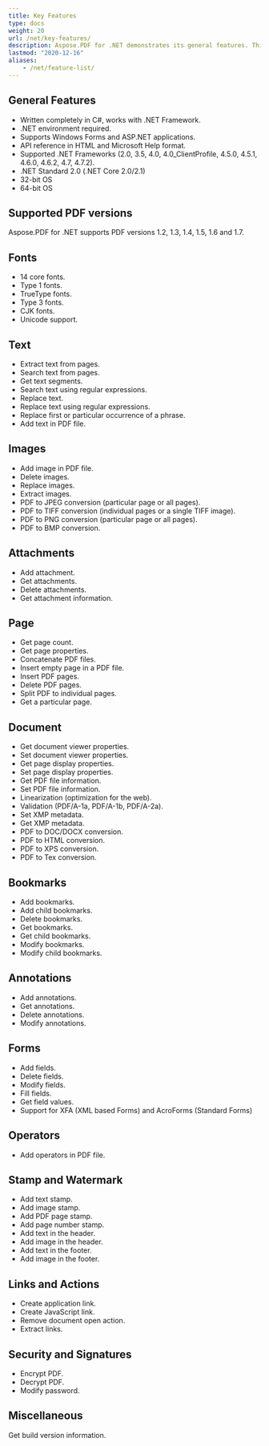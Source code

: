 ```yaml
---
title: Key Features
type: docs
weight: 20
url: /net/key-features/
description: Aspose.PDF for .NET demonstrates its general features. This page describes the supported PDF versions, and all the manipulations we can do with text, images, annotations, documents, etc.
lastmod: "2020-12-16"
aliases:
    - /net/feature-list/
---
```


## General Features

- Written completely in C#, works with .NET Framework.
- .NET environment required.
- Supports Windows Forms and ASP.NET applications.
- API reference in HTML and Microsoft Help format.
- Supported .NET Frameworks (2.0, 3.5, 4.0, 4.0_ClientProfile, 4.5.0, 4.5.1, 4.6.0, 4.6.2, 4.7, 4.7.2).
- .NET Standard 2.0 (.NET Core 2.0/2.1)
- 32-bit OS
- 64-bit OS

## Supported PDF versions

Aspose.PDF for .NET supports PDF versions 1.2, 1.3, 1.4, 1.5, 1.6 and 1.7.

## Fonts

- 14 core fonts.
- Type 1 fonts.
- TrueType fonts.
- Type 3 fonts.
- CJK fonts.
- Unicode support.

## Text

- Extract text from pages.
- Search text from pages.
- Get text segments.
- Search text using regular expressions.
- Replace text.
- Replace text using regular expressions.
- Replace first or particular occurrence of a phrase.
- Add text in PDF file.

## Images

- Add image in PDF file.
- Delete images.
- Replace images.
- Extract images.
- PDF to JPEG conversion (particular page or all pages).
- PDF to TIFF conversion (individual pages or a single TIFF image).
- PDF to PNG conversion (particular page or all pages).
- PDF to BMP conversion.

## Attachments

- Add attachment.
- Get attachments.
- Delete attachments.
- Get attachment information.

## Page

- Get page count.
- Get page properties.
- Concatenate PDF files.
- Insert empty page in a PDF file.
- Insert PDF pages.
- Delete PDF pages.
- Split PDF to individual pages.
- Get a particular page.

## Document

- Get document viewer properties.
- Set document viewer properties.
- Get page display properties.
- Set page display properties.
- Get PDF file information.
- Set PDF file information.
- Linearization (optimization for the web).
- Validation (PDF/A-1a, PDF/A-1b, PDF/A-2a).
- Set XMP metadata.
- Get XMP metadata.
- PDF to DOC/DOCX conversion.
- PDF to HTML conversion.
- PDF to XPS conversion.
- PDF to Tex conversion.

## Bookmarks

- Add bookmarks.
- Add child bookmarks.
- Delete bookmarks.
- Get bookmarks.
- Get child bookmarks.
- Modify bookmarks.
- Modify child bookmarks.

## Annotations

- Add annotations.
- Get annotations.
- Delete annotations.
- Modify annotations.

## Forms

- Add fields.
- Delete fields.
- Modify fields.
- Fill fields.
- Get field values.
- Support for XFA (XML based Forms) and AcroForms (Standard Forms)

## Operators

- Add operators in PDF file.

## Stamp and Watermark

- Add text stamp.
- Add image stamp.
- Add PDF page stamp.
- Add page number stamp.
- Add text in the header.
- Add image in the header.
- Add text in the footer.
- Add image in the footer.

## Links and Actions

- Create application link.
- Create JavaScript link.
- Remove document open action.
- Extract links.

## Security and Signatures

- Encrypt PDF.
- Decrypt PDF.
- Modify password.

## Miscellaneous

Get build version information.
